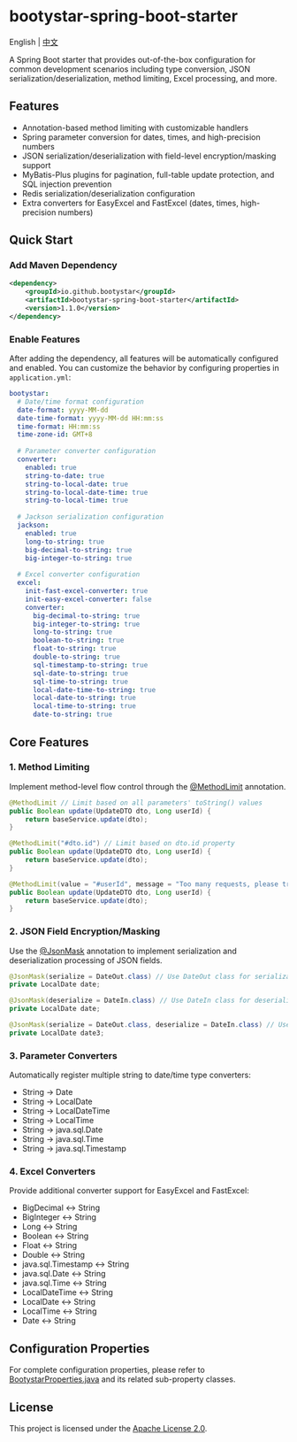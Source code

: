 # bootystar-spring-boot-starter

English | [中文](README.md)

A Spring Boot starter that provides out-of-the-box configuration for common development scenarios including type conversion, JSON serialization/deserialization, method limiting, Excel processing, and more.

## Features

* Annotation-based method limiting with customizable handlers
* Spring parameter conversion for dates, times, and high-precision numbers
* JSON serialization/deserialization with field-level encryption/masking support
* MyBatis-Plus plugins for pagination, full-table update protection, and SQL injection prevention
* Redis serialization/deserialization configuration
* Extra converters for EasyExcel and FastExcel (dates, times, high-precision numbers)

## Quick Start

### Add Maven Dependency

```xml
<dependency>
    <groupId>io.github.bootystar</groupId>
    <artifactId>bootystar-spring-boot-starter</artifactId>
    <version>1.1.0</version>
</dependency>
```

### Enable Features

After adding the dependency, all features will be automatically configured and enabled. You can customize the behavior by configuring properties in `application.yml`:

```yaml
bootystar:
  # Date/time format configuration
  date-format: yyyy-MM-dd
  date-time-format: yyyy-MM-dd HH:mm:ss
  time-format: HH:mm:ss
  time-zone-id: GMT+8
  
  # Parameter converter configuration
  converter:
    enabled: true
    string-to-date: true
    string-to-local-date: true
    string-to-local-date-time: true
    string-to-local-time: true
  
  # Jackson serialization configuration
  jackson:
    enabled: true
    long-to-string: true
    big-decimal-to-string: true
    big-integer-to-string: true
  
  # Excel converter configuration
  excel:
    init-fast-excel-converter: true
    init-easy-excel-converter: false
    converter:
      big-decimal-to-string: true
      big-integer-to-string: true
      long-to-string: true
      boolean-to-string: true
      float-to-string: true
      double-to-string: true
      sql-timestamp-to-string: true
      sql-date-to-string: true
      sql-time-to-string: true
      local-date-time-to-string: true
      local-date-to-string: true
      local-time-to-string: true
      date-to-string: true
```

## Core Features

### 1. Method Limiting

Implement method-level flow control through the [@MethodLimit](src/main/java/io/github/bootystar/starter/spring/annotation/MethodLimit.java) annotation.

```java
@MethodLimit // Limit based on all parameters' toString() values
public Boolean update(UpdateDTO dto, Long userId) {
    return baseService.update(dto);
}

@MethodLimit("#dto.id") // Limit based on dto.id property
public Boolean update(UpdateDTO dto, Long userId) {
    return baseService.update(dto);
}

@MethodLimit(value = "#userId", message = "Too many requests, please try again later", handler = CustomLimitHandler.class)
public Boolean update(UpdateDTO dto, Long userId) {
    return baseService.update(dto);
}
```

### 2. JSON Field Encryption/Masking

Use the [@JsonMask](src/main/java/io/github/bootystar/starter/jackson/annotation/JsonMask.java) annotation to implement serialization and deserialization processing of JSON fields.

```java
@JsonMask(serialize = DateOut.class) // Use DateOut class for serialization
private LocalDate date;

@JsonMask(deserialize = DateIn.class) // Use DateIn class for deserialization
private LocalDate date;

@JsonMask(serialize = DateOut.class, deserialize = DateIn.class) // Use different handlers for serialization and deserialization
private LocalDate date3;
```

### 3. Parameter Converters

Automatically register multiple string to date/time type converters:
- String → Date
- String → LocalDate
- String → LocalDateTime
- String → LocalTime
- String → java.sql.Date
- String → java.sql.Time
- String → java.sql.Timestamp

### 4. Excel Converters

Provide additional converter support for EasyExcel and FastExcel:
- BigDecimal ↔ String
- BigInteger ↔ String
- Long ↔ String
- Boolean ↔ String
- Float ↔ String
- Double ↔ String
- java.sql.Timestamp ↔ String
- java.sql.Date ↔ String
- java.sql.Time ↔ String
- LocalDateTime ↔ String
- LocalDate ↔ String
- LocalTime ↔ String
- Date ↔ String

## Configuration Properties

For complete configuration properties, please refer to [BootystarProperties.java](src/main/java/io/github/bootystar/starter/prop/BootystarProperties.java) and its related sub-property classes.

## License

This project is licensed under the [Apache License 2.0](LICENSE).